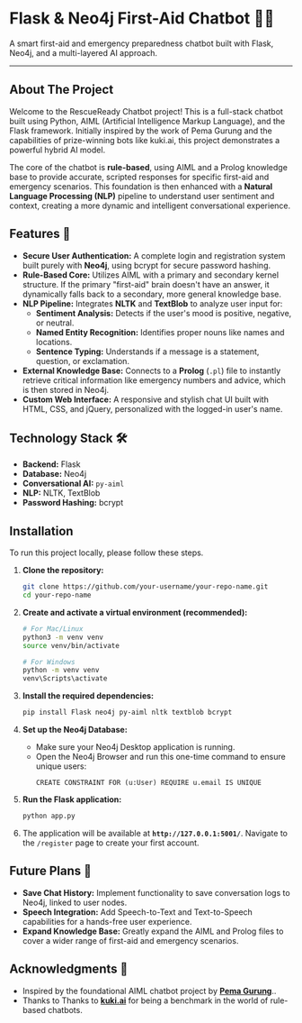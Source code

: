# Flask & Neo4j First-Aid Chatbot 🧠💡

A smart first-aid and emergency preparedness chatbot built with Flask, Neo4j, and a multi-layered AI approach.

---

## About The Project

Welcome to the RescueReady Chatbot project! This is a full-stack chatbot built using Python, AIML (Artificial Intelligence Markup Language), and the Flask framework. Initially inspired by the work of Pema Gurung and the capabilities of prize-winning bots like kuki.ai, this project demonstrates a powerful hybrid AI model.

The core of the chatbot is **rule-based**, using AIML and a Prolog knowledge base to provide accurate, scripted responses for specific first-aid and emergency scenarios. This foundation is then enhanced with a **Natural Language Processing (NLP)** pipeline to understand user sentiment and context, creating a more dynamic and intelligent conversational experience.

## Features 🌟

-   **Secure User Authentication:** A complete login and registration system built purely with **Neo4j**, using bcrypt for secure password hashing.
-   **Rule-Based Core:** Utilizes AIML with a primary and secondary kernel structure. If the primary "first-aid" brain doesn't have an answer, it dynamically falls back to a secondary, more general knowledge base.
-   **NLP Pipeline:** Integrates **NLTK** and **TextBlob** to analyze user input for:
    -   **Sentiment Analysis:** Detects if the user's mood is positive, negative, or neutral.
    -   **Named Entity Recognition:** Identifies proper nouns like names and locations.
    -   **Sentence Typing:** Understands if a message is a statement, question, or exclamation.
-   **External Knowledge Base:** Connects to a **Prolog** (`.pl`) file to instantly retrieve critical information like emergency numbers and advice, which is then stored in Neo4j.
-   **Custom Web Interface:** A responsive and stylish chat UI built with HTML, CSS, and jQuery, personalized with the logged-in user's name.

## Technology Stack 🛠️

-   **Backend:** Flask
-   **Database:** Neo4j
-   **Conversational AI:** `py-aiml`
-   **NLP:** NLTK, TextBlob
-   **Password Hashing:** bcrypt

## Installation

To run this project locally, please follow these steps.

1.  **Clone the repository:**
    ```bash
    git clone https://github.com/your-username/your-repo-name.git
    cd your-repo-name
    ```

2.  **Create and activate a virtual environment (recommended):**
    ```bash
    # For Mac/Linux
    python3 -m venv venv
    source venv/bin/activate

    # For Windows
    python -m venv venv
    venv\Scripts\activate
    ```

3.  **Install the required dependencies:**
    ```bash
    pip install Flask neo4j py-aiml nltk textblob bcrypt
    ```

4.  **Set up the Neo4j Database:**
    -   Make sure your Neo4j Desktop application is running.
    -   Open the Neo4j Browser and run this one-time command to ensure unique users:
        ```cypher
        CREATE CONSTRAINT FOR (u:User) REQUIRE u.email IS UNIQUE
        ```

5.  **Run the Flask application:**
    ```bash
    python app.py
    ```

6.  The application will be available at **`http://127.0.0.1:5001/`**. Navigate to the `/register` page to create your first account.

## Future Plans 🔮

-   **Save Chat History:** Implement functionality to save conversation logs to Neo4j, linked to user nodes.
-   **Speech Integration:** Add Speech-to-Text and Text-to-Speech capabilities for a hands-free user experience.
-   **Expand Knowledge Base:** Greatly expand the AIML and Prolog files to cover a wider range of first-aid and emergency scenarios.

## Acknowledgments 🙏

-   Inspired by the foundational AIML chatbot project by **[Pema Gurung](https://github.com/pemagrg1)**..
-   Thanks to Thanks to **[kuki.ai](https://www.kuki.ai/)** for being a benchmark in the world of rule-based chatbots.
